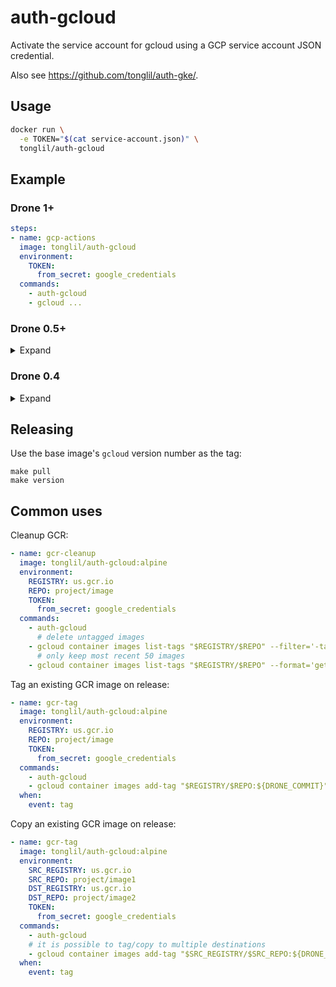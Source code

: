 # auth-gcloud

Activate the service account for gcloud using a GCP service account JSON credential.

Also see https://github.com/tonglil/auth-gke/.

## Usage

```sh
docker run \
  -e TOKEN="$(cat service-account.json)" \
  tonglil/auth-gcloud
```

## Example

### Drone 1+

```yml
steps:
- name: gcp-actions
  image: tonglil/auth-gcloud
  environment:
    TOKEN:
      from_secret: google_credentials
  commands:
    - auth-gcloud
    - gcloud ...
```

### Drone 0.5+

<details>
  <summary>Expand</summary>

```yml
pipeline:
  gcp-actions:
    image: tonglil/auth-gcloud
    commands:
      - auth-gcloud
      - gcloud ...
    secrets: [google_credentials]
```
</details>

### Drone 0.4

<details>
  <summary>Expand</summary>

```yml
build:
  image: google/cloud-sdk
  environment:
    TOKEN_B64: $$GOOGLE_CREDENTIALS_B64
    GOOGLE_APPLICATION_CREDENTIALS: /tmp/gcloud.json
  commands:
    # Pass base 64 encoded credential and decode for gcloud login
    - echo $TOKEN_B64 | base64 -d > $GOOGLE_APPLICATION_CREDENTIALS
    - gcloud auth activate-service-account --key-file "$GOOGLE_APPLICATION_CREDENTIALS"
    - gcloud ...
```
</details>

## Releasing

Use the base image's `gcloud` version number as the tag:

```
make pull
make version
```

## Common uses

Cleanup GCR:

```yml
- name: gcr-cleanup
  image: tonglil/auth-gcloud:alpine
  environment:
    REGISTRY: us.gcr.io
    REPO: project/image
    TOKEN:
      from_secret: google_credentials
  commands:
    - auth-gcloud
      # delete untagged images
    - gcloud container images list-tags "$REGISTRY/$REPO" --filter='-tags:*' --format='get(digest)' --limit=unlimited | xargs -I {arg} gcloud container images delete "$REGISTRY/$REPO@{arg}" --quiet
      # only keep most recent 50 images
    - gcloud container images list-tags "$REGISTRY/$REPO" --format='get(digest)' --limit=unlimited | tail -n +51 | xargs -I {arg} gcloud container images delete "$REGISTRY/$REPO@{arg}" --quiet --force-delete-tags
```

Tag an existing GCR image on release:

```yml
- name: gcr-tag
  image: tonglil/auth-gcloud:alpine
  environment:
    REGISTRY: us.gcr.io
    REPO: project/image
    TOKEN:
      from_secret: google_credentials
  commands:
    - auth-gcloud
    - gcloud container images add-tag "$REGISTRY/$REPO:${DRONE_COMMIT}" "$REGISTRY/$REPO:${DRONE_TAG}" "$REGISTRY/$REPO:stable" --quiet
  when:
    event: tag
```

Copy an existing GCR image on release:

```yml
- name: gcr-tag
  image: tonglil/auth-gcloud:alpine
  environment:
    SRC_REGISTRY: us.gcr.io
    SRC_REPO: project/image1
    DST_REGISTRY: us.gcr.io
    DST_REPO: project/image2
    TOKEN:
      from_secret: google_credentials
  commands:
    - auth-gcloud
    # it is possible to tag/copy to multiple destinations
    - gcloud container images add-tag "$SRC_REGISTRY/$SRC_REPO:${DRONE_COMMIT}" "$DST_REGISTRY/$DST_REPO:${DRONE_TAG}" --quiet
  when:
    event: tag
```
